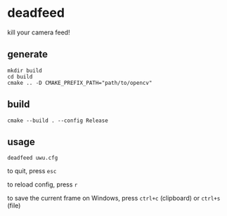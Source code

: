 # deadfeed
kill your camera feed!

## generate
```
mkdir build
cd build
cmake .. -D CMAKE_PREFIX_PATH="path/to/opencv"
```

## build
```
cmake --build . --config Release
```

## usage
```
deadfeed uwu.cfg
```

to quit, press `esc`

to reload config, press `r`

to save the current frame on Windows, press `ctrl+c` (clipboard) or `ctrl+s` (file)
